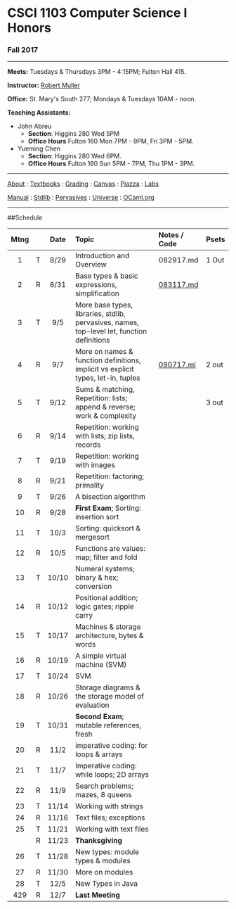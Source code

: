 # CSCI 1103 Computer Science I Honors

### Fall 2017

---

**Meets:** Tuesdays & Thursdays 3PM - 4:15PM; Fulton Hall 415.

**Instructor:** [Robert Muller](http://www.cs.bc.edu/~muller/)

**Office:** St. Mary's South 277; Mondays & Tuesdays 10AM - noon.

**Teaching Assistants:**

+ John Abreu
  + **Section**: Higgins 280 Wed 5PM
  + **Office Hours** Fulton 160 Mon 7PM - 9PM, Fri 3PM - 5PM.
+ Yueming Chen
  + **Section**: Higgins 280 Wed 6PM.
  + **Office Hours** Fulton 160 Sun 5PM - 7PM, Thu 1PM - 3PM.


---

[About](resources/about.md) : [Textbooks](resources/textbooks.md) : [Grading](resources/grading.md) : [Canvas](https://bostoncollege.instructure.com/courses/1579254/gradebook)  : [Piazza](https://piazza.com/class/j6pep61xju0m5) : [Labs](resources/labs.md) 

[Manual](http://caml.inria.fr/pub/docs/manual-ocaml/index.html) : [Stdlib](http://caml.inria.fr/pub/docs/manual-ocaml/stdlib.html) : [Pervasives](http://caml.inria.fr/pub/docs/manual-ocaml/libref/Pervasives.html) : [Universe](http://www.is.ocha.ac.jp/~asai/Universe/en/) : [OCaml.org](https://ocaml.org/)

---

##Schedule

| Mtng |      | Date  | Topic                                    | Notes / Code                   | Psets |
| :--: | :--: | :---: | :--------------------------------------- | :----------------------------- | :---- |
|  1   |  T   | 8/29  | Introduction and Overview                | 082917.md                      | 1 Out |
|  2   |  R   | 8/31  | Base types & basic expressions, simplification | [083117.md](./notes/083117.md) |       |
|  3   |  T   |  9/5  | More base types, libraries, stdlib, pervasives, names, top-level let, function definitions |                                |       |
|  4   |  R   |  9/7  | More on names & function definitions, implicit vs explicit types, let-in, tuples | [090717.ml](./code/090717.ml)  | 2 out |
|  5   |  T   | 9/12  | Sums & matching, Repetition: lists; append & reverse; work & complexity |                                | 3 out |
|  6   |  R   | 9/14  | Repetition: working with lists; zip lists, records |                                |       |
|  7   |  T   | 9/19  | Repetition: working with images          |                                |       |
|  8   |  R   | 9/21  | Repetition: factoring; primality         |                                |       |
|  9   |  T   | 9/26  | A bisection algorithm                    |                                |       |
|  10  |  R   | 9/28  | **First Exam**; Sorting: insertion sort  |                                |       |
|  11  |  T   | 10/3  | Sorting: quicksort & mergesort           |                                |       |
|  12  |  R   | 10/5  | Functions are values: map; filter and fold |                                |       |
|  13  |  T   | 10/10 | Numeral systems; binary & hex; conversion |                                |       |
|  14  |  R   | 10/12 | Positional addition; logic gates; ripple carry |                                |       |
|  15  |  T   | 10/17 | Machines & storage architecture, bytes & words |                                |       |
|  16  |  R   | 10/19 | A simple virtual machine (SVM)           |                                |       |
|  17  |  T   | 10/24 | SVM                                      |                                |       |
|  18  |  R   | 10/26 | Storage diagrams & the storage model of evaluation |                                |       |
|  19  |  T   | 10/31 | **Second Exam**; mutable references, fresh |                                |       |
|  20  |  R   | 11/2  | imperative coding: for loops & arrays    |                                |       |
|  21  |  T   | 11/7  | Imperative coding: while loops; 2D arrays |                                |       |
|  22  |  R   | 11/9  | Search problems; mazes, 8 queens         |                                |       |
|  23  |  T   | 11/14 | Working with strings                     |                                |       |
|  24  |  R   | 11/16 | Text files; exceptions                   |                                |       |
|  25  |  T   | 11/21 | Working with text files                  |                                |       |
|      |  R   | 11/23 | **Thanksgiving**                         |                                |       |
|  26  |  T   | 11/28 | New types: module types & modules        |                                |       |
|  27  |  R   | 11/30 | More on modules                          |                                |       |
|  28  |  T   | 12/5  | New Types in Java                        |                                |       |
| 429  |  R   | 12/7  | **Last Meeting**                         |                                |       |


